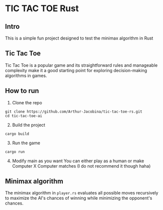 # TIC TAC TOE Rust

## Intro

This is a simple fun project designed to test the minimax algorithm in Rust


## Tic Tac Toe

Tic Tac Toe is a popular game and its straightforward rules and manageable complexity make it a good starting point for exploring decision-making algorithms in games.

## How to run

1. Clone the repo
```(bash)
git clone https://github.com/Arthur-Jacobina/tic-tac-toe-rs.git
cd tic-tac-toe-ai
```

2. Build the project
```(bash)
cargo build
```

3. Run the game
```(bash)
cargo run
```

4. Modify main as you want
You can either play as a human or make Computer X Computer matches (I do not recommend it though haha)

## Minimax algorithm
The minimax algorithm in `player.rs` evaluates all possible moves recursively to maximize the AI's chances of winning while minimizing the opponent's chances.
